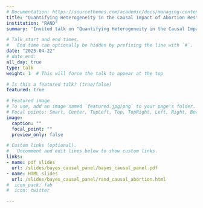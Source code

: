 ```yaml
---
# Documentation: https://sourcethemes.com/academic/docs/managing-content/
title: "Quantifying Heterogeneity in the Causal Impact of Abortion Restrictions"
institution: "RAND"
summary: 'Invited talk on "Quantifying Heterogeneity in the Causal Impact of Abortion Restrictions"'

# Talk start and end times.
#   End time can optionally be hidden by prefixing the line with `#`.
date: "2025-04-22"
# date_end: 
all_day: true
type: talk
weight: 1  # This will force the talk to appear at the top

# Is this a featured talk? (true/false)
featured: true

# Featured image
# To use, add an image named `featured.jpg/png` to your page's folder. 
# Focal points: Smart, Center, TopLeft, Top, TopRight, Left, Right, BottomLeft, Bottom, BottomRight.
image:
  caption: ""
  focal_point: ""
  preview_only: false

# Custom links (optional).
#   Uncomment and edit lines below to show custom links.
links:
- name: pdf slides
  url: /slides/bayes_causal_panel/bayes_causal_panel.pdf
- name: HTML slides
  url: /slides/bayes_causal_panel/rand_causal_abortion.html
#  icon_pack: fab
#  icon: twitter

---
```


